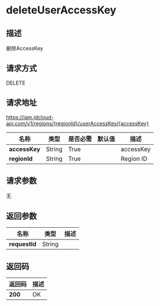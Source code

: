 # deleteUserAccessKey


## 描述
删除AccessKey

## 请求方式
DELETE

## 请求地址
https://iam.jdcloud-api.com/v1/regions/{regionId}/userAccessKey/{accessKey}

|名称|类型|是否必需|默认值|描述|
|---|---|---|---|---|
|**accessKey**|String|True||accessKey|
|**regionId**|String|True||Region ID|

## 请求参数
无


## 返回参数
|名称|类型|描述|
|---|---|---|
|**requestId**|String||



## 返回码
|返回码|描述|
|---|---|
|**200**|OK|

